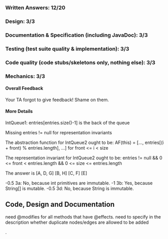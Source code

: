 ### Written Answers: 12/20

### Design: 3/3

### Documentation & Specification (including JavaDoc): 3/3

### Testing (test suite quality & implementation): 3/3

### Code quality (code stubs/skeletons only, nothing else): 3/3

### Mechanics: 3/3

#### Overall Feedback

Your TA forgot to give feedback!  Shame on them.

#### More Details

IntQueue1: entries[entries.size()-1] is the back of the queue

Missing entries != null for representation invariants

The abstraction function for IntQueue2 ought to be:
AF(this) = [..., entries[(i + front) % entries.length], ...]
           for front <= i < size

The representation invariant for IntQueue2 ought to be:
entries != null && 0 <= front < entries.length && 0 <= size <= entries.length

The answer is [A, D, G] [B, H] [C, F] [E]

-0.5 3a: No, because int primitives are immutable.
-1 3b: Yes, because String[] is mutable.
-0.5 3d: No, because String is immutable.

## Code, Design and Documentation
need @modifies for all methods that have @effects.
need to specify in the description whether duplicate nodes/edges are allowed to be added

.
